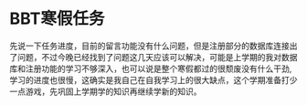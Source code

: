 # BBT寒假任务

先说一下任务进度，目前的留言功能没有什么问题，但是注册部分的数据库连接出了问题，不过今晚已经找到了问题这几天应该可以解决，可能是上学期的我对数据库和注册功能的学习不够深入，也可以说是整个寒假都过的很颓废没有什么干劲,学习的进度也很慢，这确实是我自己在自我学习上的很大缺点，这个学期准备打少一点游戏，先巩固上学期学的知识再继续学新的知识。
